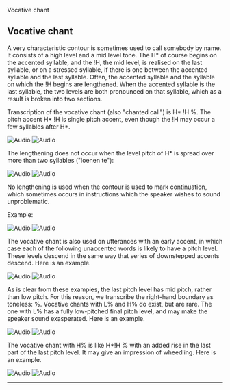 Vocative chant <!-- function FrameUpdate(URL1, URL2) { parent.audio.location.href = URL1; parent.display.location.href = URL2; } // -->

Vocative chant
--------------

A very characteristic contour is sometimes used to call somebody by name. It consists of a high level and a mid level tone. The H\* of course begins on the accented syllable, and the !H, the mid level, is realised on the last syllable, or on a stressed syllable, if there is one between the accented syllable and the last syllable. Often, the accented syllable and the syllable on which the !H begins are lengthened. When the accented syllable is the last syllable, the two levels are both pronounced on that syllable, which as a result is broken into two sections.

Transcription of the vocative chant (also "chanted call") is H\* !H %. The pitch accent H\* !H is single pitch accent, even though the !H may occur a few syllables after H\*.

![Audio](audio.gif) ![Audio](./audio/gif/001.gif)

The lengthening does not occur when the level pitch of H\* is spread over more than two syllables ("loenen te"):

![Audio](audio.gif) ![Audio](./audio/gif/199.gif)

No lengthening is used when the contour is used to mark continuation, which sometimes occurs in instructions which the speaker wishes to sound unproblematic.

Example:

![Audio](audio.gif) ![Audio](./audio/gif/248.gif)

The vocative chant is also used on utterances with an early accent, in which case each of the following unaccented words is likely to have a pitch level. These levels descend in the same way that series of downstepped accents descend. Here is an example.

![Audio](audio.gif) ![Audio](./audio/gif/352.gif)

As is clear from these examples, the last pitch level has mid pitch, rather than low pitch. For this reason, we transcribe the right-hand boundary as toneless: %. Vocative chants with L% and H% do exist, but are rare. The one with L% has a fully low-pitched final pitch level, and may make the speaker sound exasperated. Here is an example.

![Audio](audio.gif) ![Audio](./audio/gif/c412_a.gif)

The vocative chant with H% is like H\*!H % with an added rise in the last part of the last pitch level. It may give an impression of wheedling. Here is an example.

![Audio](audio.gif) ![Audio](./audio/gif/c412_b.gif)

* * *

